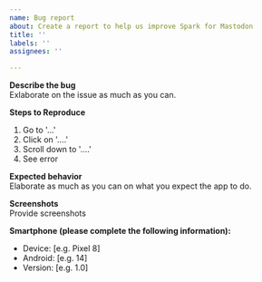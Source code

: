 ```yaml
---
name: Bug report
about: Create a report to help us improve Spark for Mastodon
title: ''
labels: ''
assignees: ''

---
```


**Describe the bug**  
Exlaborate on the issue as much as you can.

**Steps to Reproduce**  
1. Go to '...'
2. Click on '....'
3. Scroll down to '....'
4. See error

**Expected behavior**  
Elaborate as much as you can on what you expect the app to do.

**Screenshots**  
Provide screenshots

**Smartphone (please complete the following information):**
 - Device: [e.g. Pixel 8]
 - Android: [e.g. 14]
 - Version: [e.g. 1.0]
